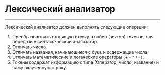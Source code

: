 # Лексический анализатор

--- 

Лексический анализатор должен выполнять следующие операции:

1. Преобразовывать входящую строку в набор (вектор) токенов, для передачи в синтаксический анализатор.
2. Отличать числа.
3. Отличать названия, начинающиеся с букв и содержащие числа.
4. Отличать математические и логические операторы (+ - * / =).
5. Токены содержат информацию о типе (Оператор, число, название) и саму полученную строку.